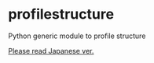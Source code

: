 # profilestructure
Python generic module to profile structure

[Please read Japanese ver.](./docs/README.ja.md)